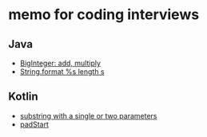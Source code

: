 # memo for coding interviews
## Java
- [BigInteger: add, multiply](/problems-in-jvm/src/main/java/JavaChapter1Problem6.java)
- [String.format %s length s](/problems-in-jvm/src/main/java/JavaChapter1Problem6.java)
## Kotlin
- [substring with a single or two parameters](/problems-in-jvm/src/main/kotlin/Chapter1Problem6.kt) 
- [padStart](/problems-in-jvm/src/main/kotlin/Chapter1Problem6.kt)
